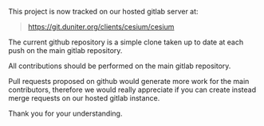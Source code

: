This project is now tracked on our hosted gitlab server at:
> https://git.duniter.org/clients/cesium/cesium

The current github repository is a simple clone taken up to date at each push on the main gitlab repository.

All contributions should be performed on the main gitlab repository.

Pull requests proposed on github would generate more work for the main contributors, therefore we would really appreciate if you can create instead merge requests on our hosted gitlab instance.

Thank you for your understanding.
